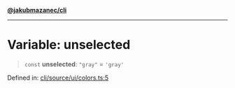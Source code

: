 [**@jakubmazanec/cli**](../../../README.md)

---

# Variable: unselected

> `const` **unselected**: `"gray"` = `'gray'`

Defined in:
[cli/source/ui/colors.ts:5](https://github.com/jakubmazanec/tools/blob/0373298af23ca7b778987184cd6fcccd21ae54be/packages/cli/source/ui/colors.ts#L5)
